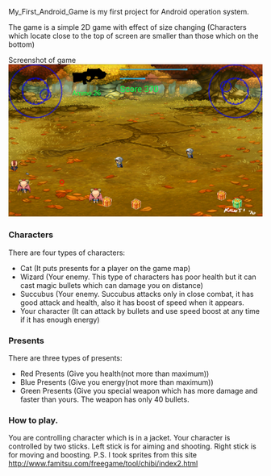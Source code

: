 My_First_Android_Game is my first project for Android operation system. 

The game is a simple 2D game with effect of size changing (Characters which locate close to the top of screen are smaller than those which on the bottom) 

Screenshot of game
![](https://github.com/Lrakulka/My_First_Android_Game/blob/master/app/GameScreen.png)
### Characters 
There are four types of characters:
* Cat (It puts presents for a player on the game map)
* Wizard (Your enemy. This type of characters has poor health but it can cast magic bullets which can damage you on distance)
* Succubus (Your enemy. Succubus attacks only in close combat, it has good attack and health, also it has boost of speed when it appears.
* Your character (It can attack by bullets and use speed boost at any time if it has enough energy)

### Presents
There are three types of presents:
* Red Presents (Give you health(not more than maximum))
* Blue Presents (Give you energy(not more than maximum))
* Green Presents (Give you special weapon which has more damage and faster than yours. The weapon has only 40 bullets.


### How to play.
You are controlling character which is in a jacket. 
Your character is controlled by two sticks. 
Left stick is for aiming and shooting. 
Right stick is for moving and boosting.
P.S. I took sprites from this site http://www.famitsu.com/freegame/tool/chibi/index2.html

